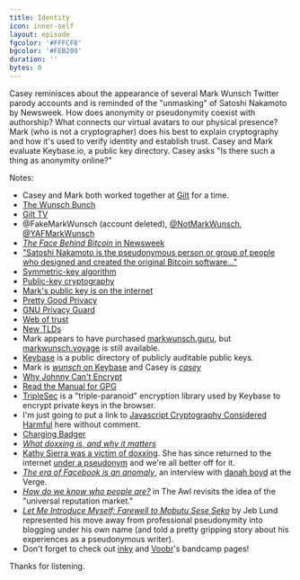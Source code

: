 ```yaml
---
title: Identity
icon: inner-self
layout: episode
fgcolor: '#FFFCF8'
bgcolor: '#FEB209'
duration: ''
bytes: 0
---
```


Casey reminisces about the appearance of several Mark Wunsch Twitter parody
accounts and is reminded of the "unmasking" of Satoshi Nakamoto by Newsweek.
How does anonymity or pseudonymity coexist with authorship? What connects our
virtual avatars to our physical presence? Mark (who is not a cryptographer)
does his best to explain cryptography and how it's used to verify identity and
establish trust. Casey and Mark evaluate Keybase.io, a public key directory.
Casey asks "Is there such a thing as anonymity online?"

Notes:

+ Casey and Mark both worked together at [Gilt](http://www.gilt.com/invite/markwunsch) for a time.
+ [The Wunsch Bunch](https://www.facebook.com/wunschbunch)
+ [Gilt TV](http://www.youtube.com/playlist?list=PLA8355407C2F44FA4)
+ @FakeMarkWunsch (account deleted), [@NotMarkWunsch](https://twitter.com/notmarkwunsch), [@YAFMarkWunsch](https://twitter.com/yafmarkwunsch)
+ [*The Face Behind Bitcoin* in Newsweek](http://mag.newsweek.com/2014/03/14/bitcoin-satoshi-nakamoto.html)
+ ["Satoshi Nakamoto is the pseudonymous person or group of people who designed and created the original Bitcoin software..."](https://en.bitcoin.it/wiki/Satoshi_Nakamoto)
+ [Symmetric-key algorithm](http://en.wikipedia.org/wiki/Symmetric-key_algorithm)
+ [Public-key cryptography](http://en.wikipedia.org/wiki/Public-key_cryptography)
+ [Mark's public key is on the internet](http://pgp.mit.edu/pks/lookup?op=vindex&search=0x9E26C63ADC756EEF)
+ [Pretty Good Privacy](http://en.wikipedia.org/wiki/Pretty_Good_Privacy)
+ [GNU Privacy Guard](http://www.gnupg.org/)
+ [Web of trust](http://en.wikipedia.org/wiki/Web_of_trust)
+ [New TLDs](http://newgtlds.icann.org/en/)
+ Mark appears to have purchased [markwunsch.guru](http://markwunsch.guru), but [markwunsch.voyage](http://markwunsch.voyage) is still available.
+ [Keybase](https://keybase.io/) is a public directory of publicly auditable public keys.
+ Mark is [*wunsch* on Keybase](https://keybase.io/wunsch) and Casey is [*casey*](https://keybase.io/casey)
+ [Why Johnny Can't Encrypt](https://www.usenix.org/legacy/events/sec99/whitten.html)
+ [Read the Manual for GPG](http://www.gnupg.org/documentation/manuals/gnupg/)
+ [TripleSec](https://keybase.io/triplesec/triplesec_now_in_python.html) is a "triple-paranoid" encryption library used by Keybase to encrypt private keys in the browser.
+ I'm just going to put a link to [Javascript Cryptography Considered Harmful](http://www.matasano.com/articles/javascript-cryptography/) here without comment.
+ [Charging Badger](http://gatherer.wizards.com/Pages/Card/Details.aspx?name=Charging+Badger)
+ [*What doxxing is, and why it matters*](http://www.economist.com/blogs/economist-explains/2014/03/economist-explains-9)
+ [Kathy Sierra was a victim of doxxing](http://en.wikipedia.org/wiki/Kathy_Sierra#Harassment). She has since returned to the internet [under a pseudonym](http://seriouspony.com/about/) and we're all better off for it.
+ [*The era of Facebook is an anomaly*](http://www.theverge.com/2014/3/13/5488558/danah-boyd-interview-the-era-of-facebook-is-an-anomaly), an interview with [danah boyd](http://www.danah.org/name.html) at the Verge.
+ [*How do we know who people are?*](http://www.theawl.com/2014/03/how-do-we-know-who-people-are) in The Awl revisits the idea of the "universal reputation market."
+ [*Let Me Introduce Myself: Farewell to Mobutu Sese Seko*](http://gawker.com/5987590/let-me-introduce-myself-farewell-to-mobutu-sese-seko) by Jeb Lund represented his move away from professional pseudonymity into blogging under his own name (and told a pretty gripping story about his experiences as a pseudonymous writer).
+ Don't forget to check out [inky](https://liamcooke.bandcamp.com/) and [Voobr](http://musicbyjt.com/)'s bandcamp pages!

Thanks for listening.

